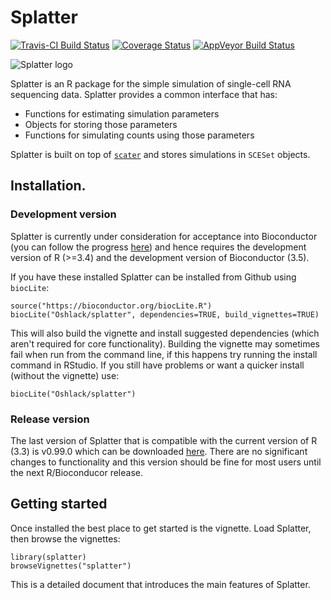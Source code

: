 # Splatter

[![Travis-CI Build Status](https://travis-ci.org/Oshlack/splatter.svg?branch=master)](https://travis-ci.org/Oshlack/splatter)
[![Coverage Status](https://img.shields.io/codecov/c/github/Oshlack/splatter/master.svg)](https://codecov.io/github/Oshlack/splatter?branch=master)
[![AppVeyor Build Status](https://ci.appveyor.com/api/projects/status/github/Oshlack/splatter?branch=master&svg=true)](https://ci.appveyor.com/project/Oshlack/splatter)

![Splatter logo](https://s16.postimg.org/xc6u52b0l/splatter_logo_small.png)

Splatter is an R package for the simple simulation of single-cell RNA sequencing
data. Splatter provides a common interface that has:

* Functions for estimating simulation parameters
* Objects for storing those parameters
* Functions for simulating counts using those parameters

Splatter is built on top of [`scater`][scater] and stores simulations in
`SCESet` objects.

## Installation.

### Development version

Splatter is currently under consideration for acceptance into Bioconductor
(you can follow the progress [here][contrib]) and hence requires the development
version of R (>=3.4) and the development version of Bioconductor (3.5).

If you have these installed Splatter can be installed from Github using
`biocLite`:

```{r}
source("https://bioconductor.org/biocLite.R")
biocLite("Oshlack/splatter", dependencies=TRUE, build_vignettes=TRUE)
```

This will also build the vignette and install suggested dependencies (which
aren't required for core functionality). Building the vignette may sometimes 
fail when run from the command line, if this happens try running the install
command in RStudio. If you still have problems or want a quicker install
(without the vignette) use:

```{r}
biocLite("Oshlack/splatter")
```
### Release version

The last version of Splatter that is compatible with the current version of
R (3.3) is v0.99.0 which can be downloaded [here][rel33]. There are no
significant changes to functionality and this version should be fine for most
users until the next R/Bioconducor release.

## Getting started

Once installed the best place to get started is the vignette. Load Splatter,
then browse the vignettes:

```{r}
library(splatter)
browseVignettes("splatter")
```
This is a detailed document that introduces the main features of Splatter.

[scater]: https://github.com/davismcc/scater
[contrib]: https://github.com/Bioconductor/Contributions/issues/209
[rel33]: https://github.com/Oshlack/splatter/releases/tag/v0.99.0